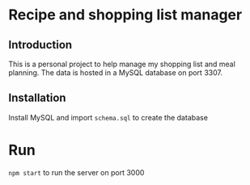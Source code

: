 # Recipe and shopping list manager
## Introduction
This is a personal project to help manage my shopping list and meal planning.
The data is hosted in a MySQL database on port 3307.

## Installation
Install MySQL and import `schema.sql` to create the database

# Run
`npm start` to run the server on port 3000

